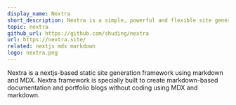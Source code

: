 ```yaml
---
display_name: Nextra
short_description: Nextra is a simple, powerful and flexible site generation framework built with next.js.
topic: nextra
github_url: https://github.com/shuding/nextra
url: https://nextra.site/
related: nextjs mdx markdown
logo: nextra.png
---
```


Nextra is a nextjs-based static site generation framework using markdown and MDX. 
Nextra framework is specially built to create markdown-based documentation and portfolio blogs without coding using MDX and markdown.